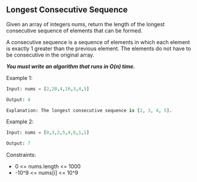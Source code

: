 ## Longest Consecutive Sequence

Given an array of integers nums, return the length of the longest consecutive sequence of elements that can be formed.

A consecutive sequence is a sequence of elements in which each element is exactly 1 greater than the previous element. The elements do not have to be consecutive in the original array.

**_You must write an algorithm that runs in O(n) time._**

Example 1:

```py
Input: nums = [2,20,4,10,3,4,5]

Output: 4

Explanation: The longest consecutive sequence is [2, 3, 4, 5].
```

Example 2:

```py
Input: nums = [0,3,2,5,4,6,1,1]

Output: 7
```

Constraints:

- 0 <= nums.length <= 1000
- -10^9 <= nums[i] <= 10^9
